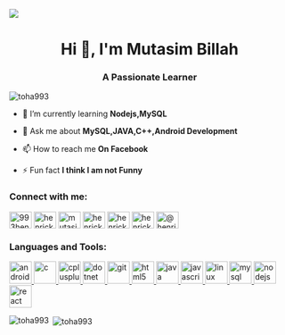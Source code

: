 ![](https://media.giphy.com/media/12HZukMBlutpoQ/giphy.gif)


<h1 align="center">Hi 👋, I'm Mutasim Billah</h1>
<h3 align="center">A Passionate Learner</h3>

<p align="left"> <img src="https://komarev.com/ghpvc/?username=toha993" alt="toha993" /> </p>

- 🌱 I’m currently learning **Nodejs,MySQL**

- 💬 Ask me about **MySQL,JAVA,C++,Android Development**

- 📫 How to reach me **On Facebook**

- ⚡ Fun fact **I think I am not Funny**

<p align="left">
<h3 align="left">Connect with me:</h3>
<a href="https://twitter.com/993henrick" target="blank"><img align="center" src="https://cdn.jsdelivr.net/npm/simple-icons@3.0.1/icons/twitter.svg" alt="993henrick" height="30" width="40" /></a>
<a href="https://fb.com/henrick993" target="blank"><img align="center" src="https://cdn.jsdelivr.net/npm/simple-icons@3.0.1/icons/facebook.svg" alt="henrick993" height="30" width="40" /></a>
<a href="https://instagram.com/mutasim_toha" target="blank"><img align="center" src="https://cdn.jsdelivr.net/npm/simple-icons@3.0.1/icons/instagram.svg" alt="mutasim_toha" height="30" width="40" /></a>
<a href="https://www.codechef.com/users/henrick993" target="blank"><img align="center" src="https://cdn.jsdelivr.net/npm/simple-icons@3.1.0/icons/codechef.svg" alt="henrick993" height="30" width="40" /></a>
<a href="https://www.hackerrank.com/henrick993" target="blank"><img align="center" src="https://cdn.jsdelivr.net/npm/simple-icons@3.0.1/icons/hackerrank.svg" alt="henrick993" height="30" width="40" /></a>
<a href="https://codeforces.com/profile/henrick993" target="blank"><img align="center" src="https://cdn.jsdelivr.net/npm/simple-icons@3.0.1/icons/codeforces.svg" alt="henrick993" height="30" width="40" /></a>
<a href="https://www.hackerearth.com/@henrick993" target="blank"><img align="center" src="https://cdn.jsdelivr.net/npm/simple-icons@3.0.1/icons/hackerearth.svg" alt="@henrick993" height="30" width="40" /></a>
</p>

<h3 align="left">Languages and Tools:</h3>
<p align="left"> <a href="https://developer.android.com" target="_blank"> <img src="https://devicons.github.io/devicon/devicon.git/icons/android/android-original-wordmark.svg" alt="android" width="40" height="40"/> </a> <a href="https://www.cprogramming.com/" target="_blank"> <img src="https://devicons.github.io/devicon/devicon.git/icons/c/c-original.svg" alt="c" width="40" height="40"/> </a> <a href="https://www.w3schools.com/cpp/" target="_blank"> <img src="https://devicons.github.io/devicon/devicon.git/icons/cplusplus/cplusplus-original.svg" alt="cplusplus" width="40" height="40"/> </a> <a href="https://dotnet.microsoft.com/" target="_blank"> <img src="https://devicons.github.io/devicon/devicon.git/icons/dot-net/dot-net-original-wordmark.svg" alt="dotnet" width="40" height="40"/> </a> <a href="https://git-scm.com/" target="_blank"> <img src="https://www.vectorlogo.zone/logos/git-scm/git-scm-icon.svg" alt="git" width="40" height="40"/> </a> <a href="https://www.w3.org/html/" target="_blank"> <img src="https://devicons.github.io/devicon/devicon.git/icons/html5/html5-original-wordmark.svg" alt="html5" width="40" height="40"/> </a> <a href="https://www.java.com" target="_blank"> <img src="https://devicons.github.io/devicon/devicon.git/icons/java/java-original-wordmark.svg" alt="java" width="40" height="40"/> </a> <a href="https://developer.mozilla.org/en-US/docs/Web/JavaScript" target="_blank"> <img src="https://devicons.github.io/devicon/devicon.git/icons/javascript/javascript-original.svg" alt="javascript" width="40" height="40"/> </a> <a href="https://www.linux.org/" target="_blank"> <img src="https://devicons.github.io/devicon/devicon.git/icons/linux/linux-original.svg" alt="linux" width="40" height="40"/> </a> <a href="https://www.mysql.com/" target="_blank"> <img src="https://devicons.github.io/devicon/devicon.git/icons/mysql/mysql-original-wordmark.svg" alt="mysql" width="40" height="40"/> </a> <a href="https://nodejs.org" target="_blank"> <img src="https://devicons.github.io/devicon/devicon.git/icons/nodejs/nodejs-original-wordmark.svg" alt="nodejs" width="40" height="40"/> </a> <a href="https://reactjs.org/" target="_blank"> <img src="https://devicons.github.io/devicon/devicon.git/icons/react/react-original-wordmark.svg" alt="react" width="40" height="40"/> </a> </p>

<p><img align="left" src="https://github-readme-stats.vercel.app/api/top-langs/?username=toha993&layout=compact" alt="toha993" /></p>

<p>&nbsp;<img align="center" src="https://github-readme-stats.vercel.app/api?username=toha993&show_icons=true" alt="toha993" /></p>

